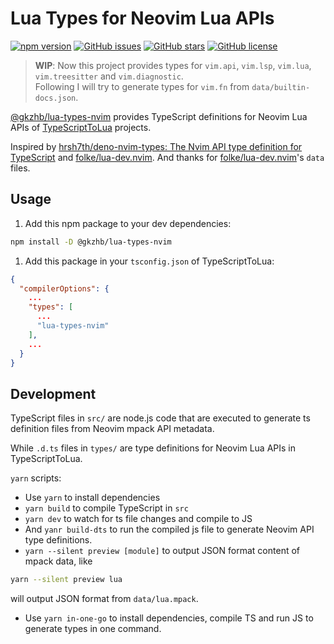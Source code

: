 # Lua Types for Neovim Lua APIs

[![npm version](https://badge.fury.io/js/@gkzhb%2Flua-types-nvim.svg)](https://badge.fury.io/js/@gkzhb%2Flua-types-nvim)
[![GitHub issues](https://img.shields.io/github/issues/gkzhb/lua-types-nvim)](https://github.com/gkzhb/lua-types-nvim/issues)
[![GitHub stars](https://img.shields.io/github/stars/gkzhb/lua-types-nvim)](https://github.com/gkzhb/lua-types-nvim/stargazers)
[![GitHub license](https://img.shields.io/github/license/gkzhb/lua-types-nvim)](https://github.com/gkzhb/lua-types-nvim/blob/main/LICENSE)

> **WIP**: Now this project provides types for `vim.api`, `vim.lsp`, `vim.lua`,
> `vim.treesitter` and `vim.diagnostic`.  
> Following I will try to generate types for `vim.fn` from `data/builtin-docs.json`.

[@gkzhb/lua-types-nvim](https://www.npmjs.com/package/@gkzhb/lua-types-nvim)
provides TypeScript definitions for Neovim Lua APIs of
[TypeScriptToLua](https://typescripttolua.github.io/) projects.

Inspired by [hrsh7th/deno-nvim-types: The Nvim API type definition for TypeScript](https://github.com/hrsh7th/deno-nvim-types)
and [folke/lua-dev.nvim](https://github.com/folke/lua-dev.nvim).
And thanks for [folke/lua-dev.nvim](https://github.com/folke/lua-dev.nvim)'s
`data` files.

## Usage

1. Add this npm package to your dev dependencies:

```bash
npm install -D @gkzhb/lua-types-nvim
```

1. Add this package in your `tsconfig.json` of TypeScriptToLua:

```json
{
  "compilerOptions": {
    ...
    "types": [
      ...
      "lua-types-nvim"
    ],
    ...
  }
}
```

## Development

TypeScript files in `src/` are node.js code that are executed to generate ts definition
files from Neovim mpack API metadata.

While `.d.ts` files in `types/` are type definitions for Neovim Lua APIs in TypeScriptToLua.

`yarn` scripts:

* Use `yarn` to install dependencies
* `yarn build` to compile TypeScript in `src`
* `yarn dev` to watch for ts file changes and compile to JS
* And `yanr build-dts` to run the compiled js file to generate Neovim API
type definitions.
* `yarn --silent preview [module]` to output JSON format content of mpack
  data, like

```bash
yarn --silent preview lua
```

  will output JSON format from `data/lua.mpack`.
* Use `yarn in-one-go` to install dependencies, compile TS and run JS to
generate types in one command.
